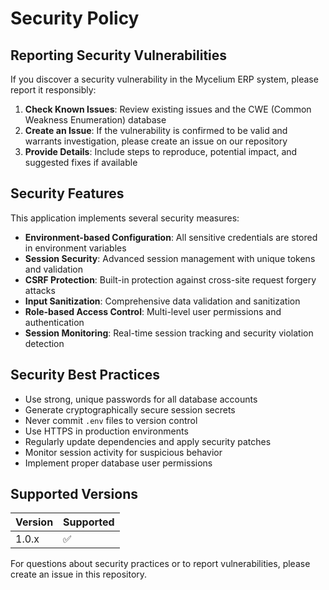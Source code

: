 # Security Policy

## Reporting Security Vulnerabilities

If you discover a security vulnerability in the Mycelium ERP system, please report it responsibly:

1. **Check Known Issues**: Review existing issues and the CWE (Common Weakness Enumeration) database
2. **Create an Issue**: If the vulnerability is confirmed to be valid and warrants investigation, please create an issue on our repository
3. **Provide Details**: Include steps to reproduce, potential impact, and suggested fixes if available

## Security Features

This application implements several security measures:

- **Environment-based Configuration**: All sensitive credentials are stored in environment variables
- **Session Security**: Advanced session management with unique tokens and validation
- **CSRF Protection**: Built-in protection against cross-site request forgery attacks
- **Input Sanitization**: Comprehensive data validation and sanitization
- **Role-based Access Control**: Multi-level user permissions and authentication
- **Session Monitoring**: Real-time session tracking and security violation detection

## Security Best Practices

- Use strong, unique passwords for all database accounts
- Generate cryptographically secure session secrets
- Never commit `.env` files to version control
- Use HTTPS in production environments
- Regularly update dependencies and apply security patches
- Monitor session activity for suspicious behavior
- Implement proper database user permissions

## Supported Versions

| Version | Supported          |
| ------- | ------------------ |
| 1.0.x   | :white_check_mark: |

For questions about security practices or to report vulnerabilities, please create an issue in this repository.
